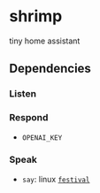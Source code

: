 # shrimp
tiny home assistant

## Dependencies

### Listen


### Respond

- `OPENAI_KEY`

### Speak

- `say`: linux [`festival`](https://wiki.archlinux.org/title/Festival)
